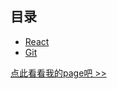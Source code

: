 ## 目录

* [React](http://suzy1993.github.io/misszy/react)
* [Git](http://suzy1993.github.io/misszy/git)

[点此看看我的page吧 >>](http://suzy1993.github.io/pagezy/index.html)
